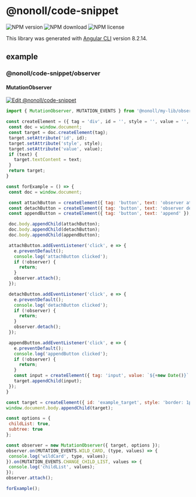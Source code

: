 # @nonoll/code-snippet

<!-- ![travis](https://img.shields.io/travis/com/bevry/badges/master.svg?style=for-the-badge) -->
![NPM version](https://img.shields.io/npm/v/@nonoll/code-snippet.svg?style=for-the-badge)
![NPM download](https://img.shields.io/npm/dt/@nonoll/code-snippet?style=for-the-badge)
![NPM license](https://img.shields.io/npm/l/@nonoll/code-snippet?style=for-the-badge)

This library was generated with [Angular CLI](https://github.com/angular/angular-cli) version 8.2.14.

## example

### @nonoll/code-snippet/observer

#### MutationObserver

[![Edit @nonoll/code-snippet](https://codesandbox.io/static/img/play-codesandbox.svg)](https://codesandbox.io/s/wonderful-johnson-9gko8?expanddevtools=1&fontsize=14&hidenavigation=1&initialpath=%2Fobserver-MutationObserver.html&module=%2Fobserver-MutationObserver.html&theme=dark)

```javascript
import { MutationObserver, MUTATION_EVENTS } from '@nonoll/my-lib/observer';

const createElement = ({ tag = 'div', id = '', style = '', value = '', text = '' }) => {
 const doc = window.document;
 const target = doc.createElement(tag);
 target.setAttribute('id', id);
 target.setAttribute('style', style);
 target.setAttribute('value', value);
 if (text) {
   target.textContent = text;
 }
 return target;
}

const forExample = () => {
 const doc = window.document;

 const attachButton = createElement({ tag: 'button', text: 'observer attach' });
 const detachButton = createElement({ tag: 'button', text: 'observer detach' });
 const appendButton = createElement({ tag: 'button', text: 'append' });

 doc.body.appendChild(attachButton);
 doc.body.appendChild(detachButton);
 doc.body.appendChild(appendButton);

 attachButton.addEventListener('click', e => {
   e.preventDefault();
   console.log('attachButton clicked');
   if (!observer) {
     return;
   }
   observer.attach();
 });

 detachButton.addEventListener('click', e => {
   e.preventDefault();
   console.log('detachButton clicked');
   if (!observer) {
     return;
   }
   observer.detach();
 });

 appendButton.addEventListener('click', e => {
   e.preventDefault();
   console.log('appendButton clicked');
   if (!observer) {
     return;
   }
   const input = createElement({ tag: 'input', value: `${+new Date()}` });
   target.appendChild(input);
 });
}

const target = createElement({ id: 'example_target', style: 'border: 1px solid red' });
window.document.body.appendChild(target);

const options = {
 childList: true,
 subtree: true
};

const observer = new MutationObserver({ target, options });
observer.on(MUTATION_EVENTS.WILD_CARD, (type, values) => {
 console.log('wildCard', type, values);
}).on(MUTATION_EVENTS.CHANGE_CHILD_LIST, values => {
 console.log('childList', values);
});
observer.attach();

forExample();
```
